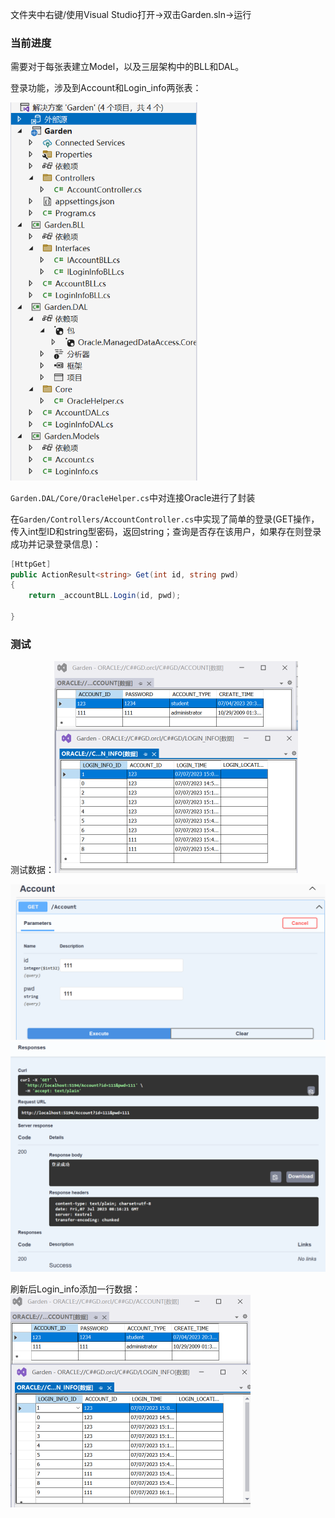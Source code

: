 文件夹中右键/使用Visual Studio打开→双击Garden.sln→运行

### 当前进度

需要对于每张表建立Model，以及三层架构中的BLL和DAL。

登录功能，涉及到Account和Login_info两张表：

<img src="./assets/image-20230707160906265.png" alt="image-20230707160906265" style="zoom: 67%;" />

`Garden.DAL/Core/OracleHelper.cs`中对连接Oracle进行了封装

在`Garden/Controllers/AccountController.cs`中实现了简单的登录(GET操作，传入int型ID和string型密码，返回string；查询是否存在该用户，如果存在则登录成功并记录登录信息)：

```c#
[HttpGet]
public ActionResult<string> Get(int id, string pwd) 
{
    return _accountBLL.Login(id, pwd);

}
```

### 测试

测试数据：<img src="./assets/image-20230707161553700.png" alt="image-20230707161553700" style="zoom:50%;" />

<img src="./assets/image-20230707161625364.png" alt="image-20230707161625364" style="zoom:50%;" />

<img src="./assets/image-20230707161647241.png" alt="image-20230707161647241" style="zoom:50%;" />

刷新后Login_info添加一行数据：<img src="./assets/image-20230707161727789.png" alt="image-20230707161727789" style="zoom:50%;" />
